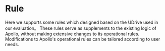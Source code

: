# Rule
Here we supports some rules which designed based on the UDrive used in our evaluation。
These rules serve as supplements to the existing logic of Apollo, without making extensive changes to its operational rules. 
Modifications to Apollo's operational rules can be tailored according to user needs.

  
